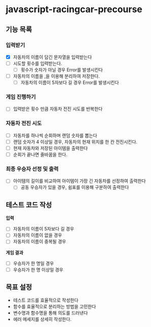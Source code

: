 # javascript-racingcar-precourse

## 기능 목록

### 입력받기

- [x] 자동차의 이름이 담긴 문자열을 입력받는다
- [ ] 시도할 횟수를 입력받는다.
  - [ ] 횟수가 숫자가 아닐 경우 Error를 발생시킨다
- [ ] 자동차의 이름을 ,을 이용해 분리하여 저장한다.
  - [ ] 자동차의 이름이 5자보다 길 경우 Error를 발생시킨다

### 게임 진행하기

- [ ] 입력받은 횟수 만큼 자동차 전진 시도를 반복한다

### 자동차 전진 시도

- [ ] 자동차를 하나씩 순회하며 랜덤 숫자를 뽑는다
- [ ] 랜덤 숫자가 4 이상일 경우, 자동차의 현재 위치를 한 칸 전진시킨다.
- [ ] 현재 자동차와 저장된 아이템을 출력한다
- [ ] 순회가 끝나면 줄바꿈을 한다.

### 최종 우승자 선정 및 출력

- [ ] 아이템의 길이를 비교하여 아이템이 가장 긴 자동차를 선정하여 출력한다
  - [ ] 공동 우승자가 있을 경우, 쉼표를 이용해 구분하여 출력한다

## 테스트 코드 작성

**입력**

- [ ] 자동차의 이름이 5자보다 길 경우
- [ ] 자동차의 이름이 없을 경우
- [ ] 자동차의 이름이 중복될 경우

**게임 결과**

- [ ] 우승자가 한 명일 경우
- [ ] 우승자가 한 명 이상일 경우

## 목표 설정

- 테스트 코드를 효율적으로 작성한다
- 함수를 효율적으로 분리하는 방법을 고민한다
- 변수명과 함수명을 통해 의도를 드러낸다
- 에러 메세지를 상세히 작성한다.
